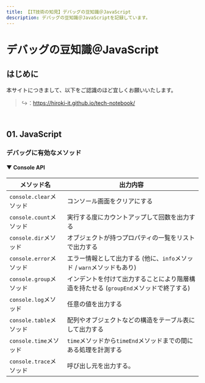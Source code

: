 ```yaml
---
title: 【IT技術の知見】デバッグの豆知識＠JavaScript
description: デバッグの豆知識＠JavaScriptを記録しています。
---
```


# デバッグの豆知識＠JavaScript

## はじめに

本サイトにつきまして、以下をご認識のほど宜しくお願いいたします。

> ↪️：https://hiroki-it.github.io/tech-notebook/

<br>

## 01. JavaScript

### デバッグに有効なメソッド

#### ▼ Console API

| メソッド名              | 出力内容                                                                              |
| ----------------------- | ------------------------------------------------------------------------------------- |
| `console.clear`メソッド | コンソール画面をクリアにする                                                          |
| `console.count`メソッド | 実行する度にカウントアップして回数を出力する                                          |
| `console.dir`メソッド   | オブジェクトが持つプロパティの一覧をリストで出力する                                  |
| `console.error`メソッド | エラー情報として出力する (他に、`info`メソッド / `warn`メソッドもあり)                |
| `console.group`メソッド | インデントを付けて出力することにより階層構造を持たせる (`groupEnd`メソッドで終了する) |
| `console.log`メソッド   | 任意の値を出力する                                                                    |
| `console.table`メソッド | 配列やオブジェクトなどの構造をテーブル表にして出力する                                |
| `console.time`メソッド  | `time`メソッドから`timeEnd`メソッドまでの間にある処理を計測する                       |
| `console.trace`メソッド | 呼び出し元を出力する。                                                                |

<br>
